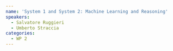 ```yaml
---
name: 'System 1 and System 2: Machine Learning and Reasoning'
speakers:
  - Salvatore Ruggieri
  - Umberto Straccia
categories:
  - WP 2
---
```

